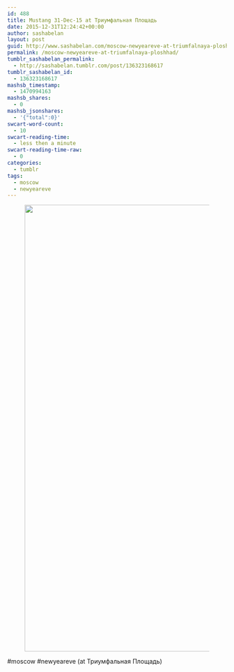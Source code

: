 ```yaml
---
id: 488
title: Mustang 31-Dec-15 at Триумфальная Площадь
date: 2015-12-31T12:24:42+00:00
author: sashabelan
layout: post
guid: http://www.sashabelan.com/moscow-newyeareve-at-triumfalnaya-ploshhad/
permalink: /moscow-newyeareve-at-triumfalnaya-ploshhad/
tumblr_sashabelan_permalink:
  - http://sashabelan.tumblr.com/post/136323168617
tumblr_sashabelan_id:
  - 136323168617
mashsb_timestamp:
  - 1470994163
mashsb_shares:
  - 0
mashsb_jsonshares:
  - '{"total":0}'
swcart-word-count:
  - 10
swcart-reading-time:
  - less then a minute
swcart-reading-time-raw:
  - 0
categories:
  - tumblr
tags:
  - moscow
  - newyeareve
---
```

<div id='gallery-720' class='gallery galleryid-488 gallery-columns-1 gallery-size-large'>
  <figure class='gallery-item'> 
  
  <div class='gallery-icon landscape'>
    <img width="1024" height="1024" src="http://www.sashabelan.ru/wp-content/uploads/2015/12/tumblr_o082h6cRRz1qarj97o1_1280-1024x1024.jpg" class="attachment-large size-large" alt="" srcset="http://www.sashabelan.ru/wp-content/uploads/2015/12/tumblr_o082h6cRRz1qarj97o1_1280-1024x1024.jpg 1024w, http://www.sashabelan.ru/wp-content/uploads/2015/12/tumblr_o082h6cRRz1qarj97o1_1280-150x150.jpg 150w, http://www.sashabelan.ru/wp-content/uploads/2015/12/tumblr_o082h6cRRz1qarj97o1_1280-300x300.jpg 300w, http://www.sashabelan.ru/wp-content/uploads/2015/12/tumblr_o082h6cRRz1qarj97o1_1280-768x768.jpg 768w, http://www.sashabelan.ru/wp-content/uploads/2015/12/tumblr_o082h6cRRz1qarj97o1_1280-830x830.jpg 830w, http://www.sashabelan.ru/wp-content/uploads/2015/12/tumblr_o082h6cRRz1qarj97o1_1280-230x230.jpg 230w, http://www.sashabelan.ru/wp-content/uploads/2015/12/tumblr_o082h6cRRz1qarj97o1_1280-350x350.jpg 350w, http://www.sashabelan.ru/wp-content/uploads/2015/12/tumblr_o082h6cRRz1qarj97o1_1280.jpg 1080w" sizes="(max-width: 1024px) 100vw, 1024px" />
  </div></figure>
</div>

#moscow #newyeareve (at Триумфальная Площадь)